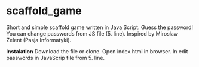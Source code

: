 # scaffold_game
Short and simple scaffold game written in Java Script. Guess the password! You can change passwords from JS file (5. line). Inspired by Mirosław Zelent (Pasja Informatyki).

**Instalation**
Download the file or clone. Open index.html in browser. In edit passwords in JavaScrip file from 5. line.
